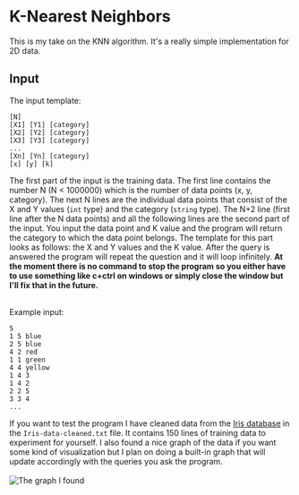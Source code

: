 # K-Nearest Neighbors
This is my take on the KNN algorithm. It's a really simple implementation for 2D data.

## Input
The input template:
```
[N]
[X1] [Y1] [category]
[X2] [Y2] [category]
[X3] [Y3] [category]
...
[Xn] [Yn] [category]
[x] [y] [k]
```

The first part of the input is the training data. The first line contains the number N (N < 1000000) which is the number of data points (x, y, category). The next N lines are the individual data points that consist of the X and Y values (`int` type) and the category (`string` type). The N+2 line (first line after the N data points) and all the following lines are the second part of the input. You input the data point and K value and the program will return the category to which the data point belongs. The template for this part looks as follows: the X and Y values and the K value. After the query is answered the program will repeat the question and it will loop infinitely. **At the moment there is no command to stop the program so you either have to use something like c+ctrl on windows or simply close the window but I'll fix that in the future.** <br><br>

Example input:
```
5
1 5 blue
2 5 blue
4 2 red
1 1 green
4 4 yellow
1 4 3
1 4 2
2 2 5
3 3 4
...
```

If you want to test the program I have cleaned data from the [Iris database](https://archive.ics.uci.edu/ml/datasets/iris) in the `Iris-data-cleaned.txt` file. It contains 150 lines of training data to experiment for yourself. I also found a nice graph of the data if you want some kind of visualization but I plan on doing a built-in graph that will update accordingly with the queries you ask the program. <br> <br>
![The graph I found](https://scipy-lectures.org/_images/sphx_glr_plot_iris_scatter_001.png) 
